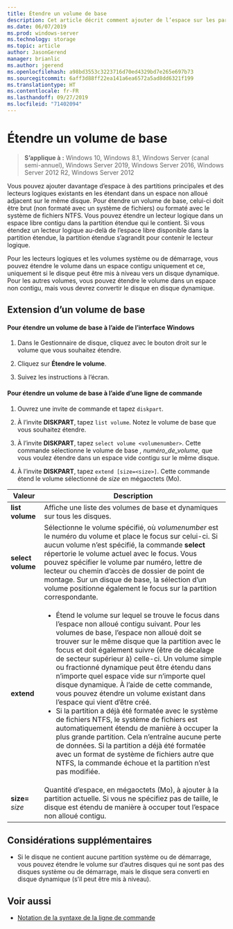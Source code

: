 ```yaml
---
title: Étendre un volume de base
description: Cet article décrit comment ajouter de l’espace sur les partitions principales et les lecteurs logiques afin d’étendre un volume de base
ms.date: 06/07/2019
ms.prod: windows-server
ms.technology: storage
ms.topic: article
author: JasonGerend
manager: brianlic
ms.author: jgerend
ms.openlocfilehash: a98bd3553c3223716d70ed4329bd7e265e697b73
ms.sourcegitcommit: 6aff3d88ff22ea141a6ea6572a5ad8dd6321f199
ms.translationtype: HT
ms.contentlocale: fr-FR
ms.lasthandoff: 09/27/2019
ms.locfileid: "71402094"
---
```

# <a name="extend-a-basic-volume"></a>Étendre un volume de base

> **S’applique à :** Windows 10, Windows 8.1, Windows Server (canal semi-annuel), Windows Server 2019, Windows Server 2016, Windows Server 2012 R2, Windows Server 2012

Vous pouvez ajouter davantage d’espace à des partitions principales et des lecteurs logiques existants en les étendant dans un espace non alloué adjacent sur le même disque. Pour étendre un volume de base, celui-ci doit être brut (non formaté avec un système de fichiers) ou formaté avec le système de fichiers NTFS. Vous pouvez étendre un lecteur logique dans un espace libre contigu dans la partition étendue qui le contient. Si vous étendez un lecteur logique au-delà de l’espace libre disponible dans la partition étendue, la partition étendue s’agrandit pour contenir le lecteur logique.

Pour les lecteurs logiques et les volumes système ou de démarrage, vous pouvez étendre le volume dans un espace contigu uniquement et ce, uniquement si le disque peut être mis à niveau vers un disque dynamique. Pour les autres volumes, vous pouvez étendre le volume dans un espace non contigu, mais vous devrez convertir le disque en disque dynamique.

## <a name="extending-a-basic-volume"></a>Extension d’un volume de base

#### <a name="to-extend-a-basic-volume-using-the-windows-interface"></a>Pour étendre un volume de base à l’aide de l’interface Windows

1. Dans le Gestionnaire de disque, cliquez avec le bouton droit sur le volume que vous souhaitez étendre.

2. Cliquez sur **Étendre le volume**.

3. Suivez les instructions à l’écran.

#### <a name="to-extend-a-basic-volume-using-a-command-line"></a>Pour étendre un volume de base à l’aide d’une ligne de commande

1. Ouvrez une invite de commande et tapez `diskpart`.

2. À l’invite **DISKPART**, tapez `list volume`. Notez le volume de base que vous souhaitez étendre.

3. À l’invite **DISKPART**, tapez `select volume <volumenumber>`. Cette commande sélectionne le volume de base *, numéro_de_volume,* que vous voulez étendre dans un espace vide contigu sur le même disque.

4. À l’invite **DISKPART**, tapez `extend [size=<size>]`. Cette commande étend le volume sélectionné de *size* en mégaoctets (Mo).

| Valeur | Description |
| --- | --- |
| **list volume** | Affiche une liste des volumes de base et dynamiques sur tous les disques. |
| **select volume** | Sélectionne le volume spécifié, où <em>volumenumber</em> est le numéro du volume et place le focus sur celui-ci. Si aucun volume n’est spécifié, la commande **select** répertorie le volume actuel avec le focus. Vous pouvez spécifier le volume par numéro, lettre de lecteur ou chemin d’accès de dossier de point de montage. Sur un disque de base, la sélection d’un volume positionne également le focus sur la partition correspondante. |
| **extend** | <ul><li>Étend le volume sur lequel se trouve le focus dans l’espace non alloué contigu suivant. Pour les volumes de base, l’espace non alloué doit se trouver sur le même disque que la partition avec le focus et doit également suivre (être de décalage de secteur supérieur à) celle-ci. Un volume simple ou fractionné dynamique peut être étendu dans n’importe quel espace vide sur n’importe quel disque dynamique. À l’aide de cette commande, vous pouvez étendre un volume existant dans l’espace qui vient d’être créé.</li ><li>Si la partition a déjà été formatée avec le système de fichiers NTFS, le système de fichiers est automatiquement étendu de manière à occuper la plus grande partition. Cela n’entraîne aucune perte de données. Si la partition a déjà été formatée avec un format de système de fichiers autre que NTFS, la commande échoue et la partition n’est pas modifiée.</li></ul> |
| **size=** <em>size</em> | Quantité d’espace, en mégaoctets (Mo), à ajouter à la partition actuelle. Si vous ne spécifiez pas de taille, le disque est étendu de manière à occuper tout l’espace non alloué contigu. |

## <a name="additional-considerations"></a>Considérations supplémentaires

-   Si le disque ne contient aucune partition système ou de démarrage, vous pouvez étendre le volume sur d’autres disques qui ne sont pas des disques système ou de démarrage, mais le disque sera converti en disque dynamique (s’il peut être mis à niveau).

## <a name="see-also"></a>Voir aussi

-   [Notation de la syntaxe de la ligne de commande](https://technet.microsoft.com/library/cc742449(v=ws.11).aspx)
